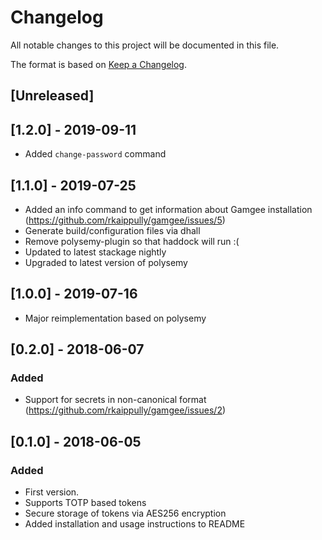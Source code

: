# Changelog
All notable changes to this project will be documented in this file.

The format is based on [Keep a Changelog](http://keepachangelog.com/en/1.0.0/).

## [Unreleased]

## [1.2.0] - 2019-09-11
- Added `change-password` command

## [1.1.0] - 2019-07-25
- Added an info command to get information about Gamgee installation (https://github.com/rkaippully/gamgee/issues/5)
- Generate build/configuration files via dhall
- Remove polysemy-plugin so that haddock will run :(
- Updated to latest stackage nightly
- Upgraded to latest version of polysemy

## [1.0.0] - 2019-07-16
- Major reimplementation based on polysemy

## [0.2.0] - 2018-06-07

### Added
- Support for secrets in non-canonical format (https://github.com/rkaippully/gamgee/issues/2)

## [0.1.0] - 2018-06-05

### Added
- First version.
- Supports TOTP based tokens
- Secure storage of tokens via AES256 encryption
- Added installation and usage instructions to README
